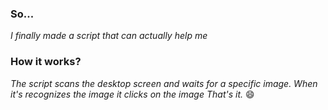 ### So... 
_I finally made a script that can actually help me_ 

### How it works?
_The script scans the desktop screen and waits for a specific image.
When it's recognizes the image it clicks on the image 
That's it._ 😄